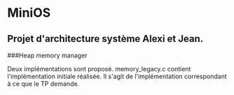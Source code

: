 #  MiniOS
## Projet d'architecture système Alexi et Jean.

###Heap memory manager 

Deux implémentations sont proposé. memory_legacy.c contient l'implémentation initiale réalisée. Il s'agit de l'implémentation correspondant à ce que le TP demande. 



